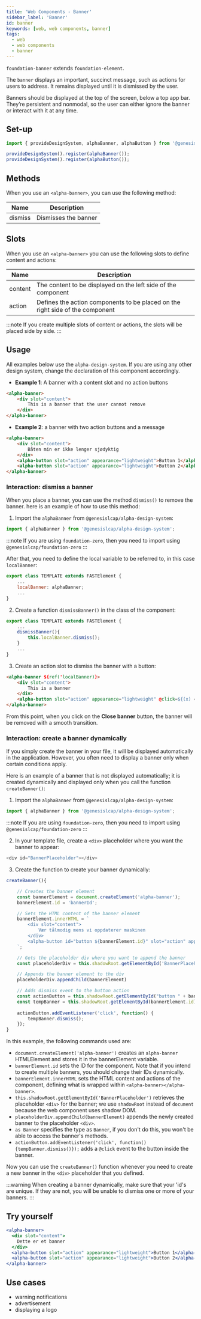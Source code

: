 ```yaml
---
title: 'Web Components - Banner'
sidebar_label: 'Banner'
id: banner
keywords: [web, web components, banner]
tags:
  - web
  - web components
  - banner
---
```


`foundation-banner` extends `foundation-element`.

The `banner` displays an important, succinct message, such as actions for users to address. It remains displayed until it is dismissed by the user.

Banners should be displayed at the top of the screen, below a top app bar. They’re persistent and nonmodal, so the user can either ignore the banner or interact with it at any time.

## Set-up

```ts
import { provideDesignSystem, alphaBanner, alphaButton } from '@genesislcap/alpha-design-system';

provideDesignSystem().register(alphaBanner());
provideDesignSystem().register(alphaButton());
```

## Methods

When you use an `<alpha-banner>`, you can use the following method:

| Name    | Description          |
|---------|----------------------|
| dismiss | Dismisses the banner |

## Slots

When you use an `<alpha-banner>` you can use the following slots to define content and actions:

| Name    | Description                                                                   |
|---------|-------------------------------------------------------------------------------|
| content | The content to be displayed on the left side of the component                 |
| action  | Defines the action components to be placed on the right side of the component |

:::note
If you create multiple slots of content or actions, the slots will be placed side by side.
:::

## Usage

All examples below use the `alpha-design-system`. If you are using any other design system, change the declaration of this component accordingly.

- **Example 1**: A banner with a content slot and no action buttons 

```html title="Example 1"
<alpha-banner>
    <div slot="content">
        This is a banner that the user cannot remove
    </div>
</alpha-banner>
```

- **Example 2**: a banner with two action buttons and a message

```html title="Example 2"
<alpha-banner>
    <div slot="content">
        Båten min er ikke lenger sjødyktig
    </div>
    <alpha-button slot="action" appearance="lightweight">Button 1</alpha-button>
    <alpha-button slot="action" appearance="lightweight">Button 2</alpha-button>
</alpha-banner>
```

### Interaction: dismiss a banner

When you place a banner, you can use the method `dismiss()` to remove the banner. here is an example of how to use this method:

1. Import the `alphaBanner` from `@genesislcap/alpha-design-system`:

``` typescript
import { alphaBanner } from '@genesislcap/alpha-design-system';
```

:::note
If you are using `foundation-zero`, then you need to import using `@genesislcap/foundation-zero`
:::

After that, you need to define the local variable to be referred to, in this case `localBanner`:

```js {3}
export class TEMPLATE extends FASTElement {
    ...
    localBanner: alphaBanner;
    ...
}
```

2. Create a function `dismissBanner()` in the class of the component:

```js {1,5}
export class TEMPLATE extends FASTElement {
    ...
    dismissBanner(){
        this.localBanner.dismiss();
    }
    ...
}
```

3. Create an action slot to dismiss the banner with a button:

```html tile="Example 4" {1,4}
<alpha-banner ${ref('localBanner)}>
    <div slot="content">
        This is a banner
    </div>
    <alpha-button slot="action" appearance="lightweight" @click=${(x) => x.dismissBanner()}>Close banner</alpha-button>
</alpha-banner>
```

From this point, when you click on the **Close banner** button, the banner will be removed with a smooth transition.

### Interaction: create a banner dynamically

If you simply create the banner in your file, it will be displayed automatically in the application. However, you often need to display a banner only when certain conditions apply. 

Here is an example of a banner that is not displayed automatically; it is created dynamically and displayed only when you call the function `createBanner()`:

1. Import the `alphaBanner` from `@genesislcap/alpha-design-system`:

``` typescript
import { alphaBanner } from '@genesislcap/alpha-design-system';
```

:::note
If you are using `foundation-zero`, then you need to import using `@genesislcap/foundation-zero`
:::

2. In your template file, create a `<div>` placeholder where you want the banner to appear:

``` typescript
<div id="BannerPlaceholder"></div>
```

3. Create the function to create your banner dynamically:

``` typescript
createBanner(){

    // Creates the banner element
    const bannerElement = document.createElement('alpha-banner');
    bannerElement.id = 'bannerId';

    // Sets the HTML content of the banner element
    bannerElement.innerHTML = `
        <div slot="content">
            Vær tålmodig mens vi oppdaterer maskinen
        </div>
        <alpha-button id="button ${bannerElement.id}" slot="action" appearance="lightweight">Close Banner</alpha-button>
    `;

    // Gets the placeholder div where you want to append the banner
    const placeholderDiv = this.shadowRoot.getElementById('BannerPlaceholder');

    // Appends the banner element to the div
    placeholderDiv.appendChild(bannerElement)

    // Adds dismiss event to the button action
    const actionButton = this.shadowRoot.getElementById("button " + bannerElement.id);
    const tempBanner = this.shadowRoot.getElementById(bannerElement.id) as alphaBanner
    
    actionButton.addEventListener('click', function() {
        tempBanner.dismiss();
    });
}
```

In this example, the following commands used are:

- `document.createElement('alpha-banner')` creates an `alpha-banner` HTMLElement and stores it in the bannerElement variable.
- `bannerElement.id` sets the ID for the component. Note that if you intend to create multiple banners, you should change their IDs dynamically.
- `bannerElement.innerHTML` sets the HTML content and actions of the component, defining what is wrapped within `<alpha-banner></alpha-banner>`.
- `this.shadowRoot.getElementById('BannerPlaceholder')` retrieves the placeholder `<div>` for the banner; we use `shadowRoot` instead of `document` because the web component uses shadow DOM.
- `placeholderDiv.appendChild(bannerElement)` appends the newly created banner to the placeholder `<div>`.
- `as Banner` specifies the type as `Banner`, if you don't do this, you won't be able to access the banner's methods.
- `actionButton.addEventListener('click', function() {tempBanner.dismiss()});` adds a `@click` event to the button inside the banner.

Now you can use the `createBanner()` function whenever you need to create a new banner in the `<div>` placeholder that you defined.

:::warning
When creating a banner dynamically, make sure that your 'id's are unique. If they are not, you will be unable to dismiss one or more of your banners.
:::

## Try yourself

```jsx live
<alpha-banner>
  <div slot="content">
    Dette er et banner
  </div>
  <alpha-button slot="action" appearance="lightweight">Button 1</alpha-button>
  <alpha-button slot="action" appearance="lightweight">Button 2</alpha-button>
</alpha-banner>
```

## Use cases

- warning notifications
- advertisement
- displaying a logo
